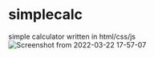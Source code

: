 # simplecalc
simple calculator written in html/css/js
![Screenshot from 2022-03-22 17-57-07](https://user-images.githubusercontent.com/60938676/159534267-e5d7a83c-1b09-400a-a0d8-4e49ac838762.png)
